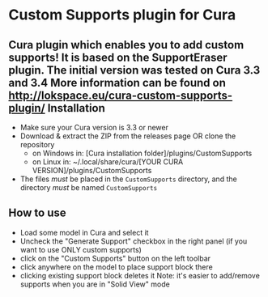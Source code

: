 # Custom Supports plugin for Cura
Cura plugin which enables you to add custom supports!
It is based on the SupportEraser plugin.
The initial version was tested on Cura 3.3 and 3.4
More information can be found on http://lokspace.eu/cura-custom-supports-plugin/
Installation
----
* Make sure your Cura version is 3.3 or newer
* Download & extract the ZIP from the releases page OR clone the repository
  - on Windows in: [Cura installation folder]/plugins/CustomSupports
  - on Linux in: ~/.local/share/cura/[YOUR CURA VERSION]/plugins/CustomSupports
* The files *must* be placed in the ```CustomSupports``` directory, and the directory *must* be named ```CustomSupports```

How to use
----
- Load some model in Cura and select it
- Uncheck the "Generate Support" checkbox in the right panel (if you want to use ONLY custom supports)
- click on the "Custom Supports" button on the left toolbar
- click anywhere on the model to place support block there
- clicking existing support block deletes it
Note: it's easier to add/remove supports when you are in "Solid View" mode